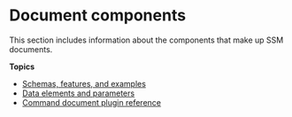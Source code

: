 # Document components<a name="documents-components"></a>

This section includes information about the components that make up SSM documents\.

**Topics**
+ [Schemas, features, and examples](documents-schemas-features.md)
+ [Data elements and parameters](documents-syntax-data-elements-parameters.md)
+ [Command document plugin reference](documents-command-ssm-plugin-reference.md)
